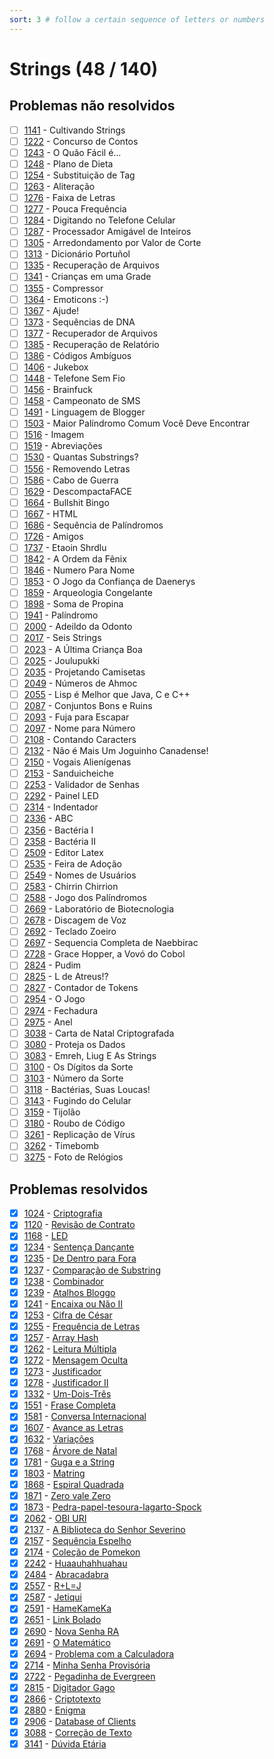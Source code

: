 ```yaml
---
sort: 3 # follow a certain sequence of letters or numbers
---
```


# Strings (48 / 140)

## Problemas não resolvidos
  - [ ]  [1141](https://www.urionlinejudge.com.br/judge/pt/problems/view/1141) - Cultivando Strings
  - [ ]  [1222](https://www.urionlinejudge.com.br/judge/pt/problems/view/1222) - Concurso de Contos
  - [ ]  [1243](https://www.urionlinejudge.com.br/judge/pt/problems/view/1243) - O Quão Fácil é...
  - [ ]  [1248](https://www.urionlinejudge.com.br/judge/pt/problems/view/1248) - Plano de Dieta
  - [ ]  [1254](https://www.urionlinejudge.com.br/judge/pt/problems/view/1254) - Substituição de Tag
  - [ ]  [1263](https://www.urionlinejudge.com.br/judge/pt/problems/view/1263) - Aliteração
  - [ ]  [1276](https://www.urionlinejudge.com.br/judge/pt/problems/view/1276) - Faixa de Letras
  - [ ]  [1277](https://www.urionlinejudge.com.br/judge/pt/problems/view/1277) - Pouca Frequência
  - [ ]  [1284](https://www.urionlinejudge.com.br/judge/pt/problems/view/1284) - Digitando no Telefone Celular
  - [ ]  [1287](https://www.urionlinejudge.com.br/judge/pt/problems/view/1287) - Processador Amigável de Inteiros
  - [ ]  [1305](https://www.urionlinejudge.com.br/judge/pt/problems/view/1305) - Arredondamento por Valor de Corte
  - [ ]  [1313](https://www.urionlinejudge.com.br/judge/pt/problems/view/1313) - Dicionário Portuñol
  - [ ]  [1335](https://www.urionlinejudge.com.br/judge/pt/problems/view/1335) - Recuperação de Arquivos
  - [ ]  [1341](https://www.urionlinejudge.com.br/judge/pt/problems/view/1341) - Crianças em uma Grade
  - [ ]  [1355](https://www.urionlinejudge.com.br/judge/pt/problems/view/1355) - Compressor
  - [ ]  [1364](https://www.urionlinejudge.com.br/judge/pt/problems/view/1364) - Emoticons :-)
  - [ ]  [1367](https://www.urionlinejudge.com.br/judge/pt/problems/view/1367) - Ajude!
  - [ ]  [1373](https://www.urionlinejudge.com.br/judge/pt/problems/view/1373) - Sequências de DNA
  - [ ]  [1377](https://www.urionlinejudge.com.br/judge/pt/problems/view/1377) - Recuperador de Arquivos
  - [ ]  [1385](https://www.urionlinejudge.com.br/judge/pt/problems/view/1385) - Recuperação de Relatório
  - [ ]  [1386](https://www.urionlinejudge.com.br/judge/pt/problems/view/1386) - Códigos Ambíguos
  - [ ]  [1406](https://www.urionlinejudge.com.br/judge/pt/problems/view/1406) - Jukebox
  - [ ]  [1448](https://www.urionlinejudge.com.br/judge/pt/problems/view/1448) - Telefone Sem Fio
  - [ ]  [1456](https://www.urionlinejudge.com.br/judge/pt/problems/view/1456) - Brainfuck
  - [ ]  [1458](https://www.urionlinejudge.com.br/judge/pt/problems/view/1458) - Campeonato de SMS
  - [ ]  [1491](https://www.urionlinejudge.com.br/judge/pt/problems/view/1491) - Linguagem de Blogger
  - [ ]  [1503](https://www.urionlinejudge.com.br/judge/pt/problems/view/1503) - Maior Palíndromo Comum Você Deve Encontrar
  - [ ]  [1516](https://www.urionlinejudge.com.br/judge/pt/problems/view/1516) - Imagem
  - [ ]  [1519](https://www.urionlinejudge.com.br/judge/pt/problems/view/1519) - Abreviações
  - [ ]  [1530](https://www.urionlinejudge.com.br/judge/pt/problems/view/1530) - Quantas Substrings?
  - [ ]  [1556](https://www.urionlinejudge.com.br/judge/pt/problems/view/1556) - Removendo Letras
  - [ ]  [1586](https://www.urionlinejudge.com.br/judge/pt/problems/view/1586) - Cabo de Guerra
  - [ ]  [1629](https://www.urionlinejudge.com.br/judge/pt/problems/view/1629) - DescompactaFACE
  - [ ]  [1664](https://www.urionlinejudge.com.br/judge/pt/problems/view/1664) - Bullshit Bingo
  - [ ]  [1667](https://www.urionlinejudge.com.br/judge/pt/problems/view/1667) - HTML
  - [ ]  [1686](https://www.urionlinejudge.com.br/judge/pt/problems/view/1686) - Sequência de Palíndromos
  - [ ]  [1726](https://www.urionlinejudge.com.br/judge/pt/problems/view/1726) - Amigos
  - [ ]  [1737](https://www.urionlinejudge.com.br/judge/pt/problems/view/1737) - Etaoin Shrdlu
  - [ ]  [1842](https://www.urionlinejudge.com.br/judge/pt/problems/view/1842) - A Ordem da Fênix
  - [ ]  [1846](https://www.urionlinejudge.com.br/judge/pt/problems/view/1846) - Numero Para Nome
  - [ ]  [1853](https://www.urionlinejudge.com.br/judge/pt/problems/view/1853) - O Jogo da Confiança de Daenerys
  - [ ]  [1859](https://www.urionlinejudge.com.br/judge/pt/problems/view/1859) - Arqueologia Congelante
  - [ ]  [1898](https://www.urionlinejudge.com.br/judge/pt/problems/view/1898) - Soma de Propina
  - [ ]  [1941](https://www.urionlinejudge.com.br/judge/pt/problems/view/1941) - Palíndromo
  - [ ]  [2000](https://www.urionlinejudge.com.br/judge/pt/problems/view/2000) - Adeildo da Odonto
  - [ ]  [2017](https://www.urionlinejudge.com.br/judge/pt/problems/view/2017) - Seis Strings
  - [ ]  [2023](https://www.urionlinejudge.com.br/judge/pt/problems/view/2023) - A Última Criança Boa
  - [ ]  [2025](https://www.urionlinejudge.com.br/judge/pt/problems/view/2025) - Joulupukki
  - [ ]  [2035](https://www.urionlinejudge.com.br/judge/pt/problems/view/2035) - Projetando Camisetas
  - [ ]  [2049](https://www.urionlinejudge.com.br/judge/pt/problems/view/2049) - Números de Ahmoc
  - [ ]  [2055](https://www.urionlinejudge.com.br/judge/pt/problems/view/2055) - Lisp é Melhor que Java, C e C++
  - [ ]  [2087](https://www.urionlinejudge.com.br/judge/pt/problems/view/2087) - Conjuntos Bons e Ruins
  - [ ]  [2093](https://www.urionlinejudge.com.br/judge/pt/problems/view/2093) - Fuja para Escapar
  - [ ]  [2097](https://www.urionlinejudge.com.br/judge/pt/problems/view/2097) - Nome para Número
  - [ ]  [2108](https://www.urionlinejudge.com.br/judge/pt/problems/view/2108) - Contando Caracters
  - [ ]  [2132](https://www.urionlinejudge.com.br/judge/pt/problems/view/2132) - Não é Mais Um Joguinho Canadense!
  - [ ]  [2150](https://www.urionlinejudge.com.br/judge/pt/problems/view/2150) - Vogais Alienígenas
  - [ ]  [2153](https://www.urionlinejudge.com.br/judge/pt/problems/view/2153) - Sanduicheiche
  - [ ]  [2253](https://www.urionlinejudge.com.br/judge/pt/problems/view/2253) - Validador de Senhas
  - [ ]  [2292](https://www.urionlinejudge.com.br/judge/pt/problems/view/2292) - Painel LED
  - [ ]  [2314](https://www.urionlinejudge.com.br/judge/pt/problems/view/2314) - Indentador
  - [ ]  [2336](https://www.urionlinejudge.com.br/judge/pt/problems/view/2336) - ABC
  - [ ]  [2356](https://www.urionlinejudge.com.br/judge/pt/problems/view/2356) - Bactéria I
  - [ ]  [2358](https://www.urionlinejudge.com.br/judge/pt/problems/view/2358) - Bactéria II
  - [ ]  [2509](https://www.urionlinejudge.com.br/judge/pt/problems/view/2509) - Editor Latex
  - [ ]  [2535](https://www.urionlinejudge.com.br/judge/pt/problems/view/2535) - Feira de Adoção
  - [ ]  [2549](https://www.urionlinejudge.com.br/judge/pt/problems/view/2549) - Nomes de Usuários
  - [ ]  [2583](https://www.urionlinejudge.com.br/judge/pt/problems/view/2583) - Chirrin Chirrion
  - [ ]  [2588](https://www.urionlinejudge.com.br/judge/pt/problems/view/2588) - Jogo dos Palíndromos
  - [ ]  [2669](https://www.urionlinejudge.com.br/judge/pt/problems/view/2669) - Laboratório de Biotecnologia
  - [ ]  [2678](https://www.urionlinejudge.com.br/judge/pt/problems/view/2678) - Discagem de Voz
  - [ ]  [2692](https://www.urionlinejudge.com.br/judge/pt/problems/view/2692) - Teclado Zoeiro
  - [ ]  [2697](https://www.urionlinejudge.com.br/judge/pt/problems/view/2697) - Sequencia Completa de Naebbirac
  - [ ]  [2728](https://www.urionlinejudge.com.br/judge/pt/problems/view/2728) - Grace Hopper, a Vovó do Cobol
  - [ ]  [2824](https://www.urionlinejudge.com.br/judge/pt/problems/view/2824) - Pudim
  - [ ]  [2825](https://www.urionlinejudge.com.br/judge/pt/problems/view/2825) - L de Atreus!?
  - [ ]  [2827](https://www.urionlinejudge.com.br/judge/pt/problems/view/2827) - Contador de Tokens
  - [ ]  [2954](https://www.urionlinejudge.com.br/judge/pt/problems/view/2954) - O Jogo
  - [ ]  [2974](https://www.urionlinejudge.com.br/judge/pt/problems/view/2974) - Fechadura
  - [ ]  [2975](https://www.urionlinejudge.com.br/judge/pt/problems/view/2975) - Anel
  - [ ]  [3038](https://www.urionlinejudge.com.br/judge/pt/problems/view/3038) - Carta de Natal Criptografada
  - [ ]  [3080](https://www.urionlinejudge.com.br/judge/pt/problems/view/3080) - Proteja os Dados
  - [ ]  [3083](https://www.urionlinejudge.com.br/judge/pt/problems/view/3083) - Emreh, Liug E As Strings
  - [ ]  [3100](https://www.urionlinejudge.com.br/judge/pt/problems/view/3100) - Os Dígitos da Sorte
  - [ ]  [3103](https://www.urionlinejudge.com.br/judge/pt/problems/view/3103) - Número da Sorte
  - [ ]  [3118](https://www.urionlinejudge.com.br/judge/pt/problems/view/3118) - Bactérias, Suas Loucas!
  - [ ]  [3143](https://www.urionlinejudge.com.br/judge/pt/problems/view/3143) - Fugindo do Celular
  - [ ]  [3159](https://www.urionlinejudge.com.br/judge/pt/problems/view/3159) - Tijolão
  - [ ]  [3180](https://www.urionlinejudge.com.br/judge/pt/problems/view/3180) - Roubo de Código
  - [ ]  [3261](https://www.urionlinejudge.com.br/judge/pt/problems/view/3261) - Replicação de Vírus
  - [ ]  [3262](https://www.urionlinejudge.com.br/judge/pt/problems/view/3262) - Timebomb
  - [ ]  [3275](https://www.urionlinejudge.com.br/judge/pt/problems/view/3275) - Foto de Relógios
## Problemas resolvidos
  - [x]  [1024](https://www.urionlinejudge.com.br/judge/pt/problems/view/1024) - [Criptografia](https://github.com/potigol/uoj-potigol/blob/master/src/1000/1024.poti)
  - [x]  [1120](https://www.urionlinejudge.com.br/judge/pt/problems/view/1120) - [Revisão de Contrato](https://github.com/potigol/uoj-potigol/blob/master/src/1100/1120.poti)
  - [x]  [1168](https://www.urionlinejudge.com.br/judge/pt/problems/view/1168) - [LED](https://github.com/potigol/uoj-potigol/blob/master/src/1100/1168.poti)
  - [x]  [1234](https://www.urionlinejudge.com.br/judge/pt/problems/view/1234) - [Sentença Dançante](https://github.com/potigol/uoj-potigol/blob/master/src/1200/1234.poti)
  - [x]  [1235](https://www.urionlinejudge.com.br/judge/pt/problems/view/1235) - [De Dentro para Fora](https://github.com/potigol/uoj-potigol/blob/master/src/1200/1235.poti)
  - [x]  [1237](https://www.urionlinejudge.com.br/judge/pt/problems/view/1237) - [Comparação de Substring](https://github.com/potigol/uoj-potigol/blob/master/src/1200/1237.poti)
  - [x]  [1238](https://www.urionlinejudge.com.br/judge/pt/problems/view/1238) - [Combinador](https://github.com/potigol/uoj-potigol/blob/master/src/1200/1238.poti)
  - [x]  [1239](https://www.urionlinejudge.com.br/judge/pt/problems/view/1239) - [Atalhos Bloggo](https://github.com/potigol/uoj-potigol/blob/master/src/1200/1239.poti)
  - [x]  [1241](https://www.urionlinejudge.com.br/judge/pt/problems/view/1241) - [Encaixa ou Não II](https://github.com/potigol/uoj-potigol/blob/master/src/1200/1241.poti)
  - [x]  [1253](https://www.urionlinejudge.com.br/judge/pt/problems/view/1253) - [Cifra de César](https://github.com/potigol/uoj-potigol/blob/master/src/1200/1253.poti)
  - [x]  [1255](https://www.urionlinejudge.com.br/judge/pt/problems/view/1255) - [Frequência de Letras](https://github.com/potigol/uoj-potigol/blob/master/src/1200/1255.poti)
  - [x]  [1257](https://www.urionlinejudge.com.br/judge/pt/problems/view/1257) - [Array Hash](https://github.com/potigol/uoj-potigol/blob/master/src/1200/1257.poti)
  - [x]  [1262](https://www.urionlinejudge.com.br/judge/pt/problems/view/1262) - [Leitura Múltipla](https://github.com/potigol/uoj-potigol/blob/master/src/1200/1262.poti)
  - [x]  [1272](https://www.urionlinejudge.com.br/judge/pt/problems/view/1272) - [Mensagem Oculta](https://github.com/potigol/uoj-potigol/blob/master/src/1200/1272.poti)
  - [x]  [1273](https://www.urionlinejudge.com.br/judge/pt/problems/view/1273) - [Justificador](https://github.com/potigol/uoj-potigol/blob/master/src/1200/1273.poti)
  - [x]  [1278](https://www.urionlinejudge.com.br/judge/pt/problems/view/1278) - [Justificador II](https://github.com/potigol/uoj-potigol/blob/master/src/1200/1278.poti)
  - [x]  [1332](https://www.urionlinejudge.com.br/judge/pt/problems/view/1332) - [Um-Dois-Três](https://github.com/potigol/uoj-potigol/blob/master/src/1300/1332.poti)
  - [x]  [1551](https://www.urionlinejudge.com.br/judge/pt/problems/view/1551) - [Frase Completa](https://github.com/potigol/uoj-potigol/blob/master/src/1500/1551.poti)
  - [x]  [1581](https://www.urionlinejudge.com.br/judge/pt/problems/view/1581) - [Conversa Internacional](https://github.com/potigol/uoj-potigol/blob/master/src/1500/1581.poti)
  - [x]  [1607](https://www.urionlinejudge.com.br/judge/pt/problems/view/1607) - [Avance as Letras](https://github.com/potigol/uoj-potigol/blob/master/src/1600/1607.poti)
  - [x]  [1632](https://www.urionlinejudge.com.br/judge/pt/problems/view/1632) - [Variações](https://github.com/potigol/uoj-potigol/blob/master/src/1600/1632.poti)
  - [x]  [1768](https://www.urionlinejudge.com.br/judge/pt/problems/view/1768) - [Árvore de Natal](https://github.com/potigol/uoj-potigol/blob/master/src/1700/1768.poti)
  - [x]  [1781](https://www.urionlinejudge.com.br/judge/pt/problems/view/1781) - [Guga e a String](https://github.com/potigol/uoj-potigol/blob/master/src/1700/1781.poti)
  - [x]  [1803](https://www.urionlinejudge.com.br/judge/pt/problems/view/1803) - [Matring](https://github.com/potigol/uoj-potigol/blob/master/src/1800/1803.poti)
  - [x]  [1868](https://www.urionlinejudge.com.br/judge/pt/problems/view/1868) - [Espiral Quadrada](https://github.com/potigol/uoj-potigol/blob/master/src/1800/1868.poti)
  - [x]  [1871](https://www.urionlinejudge.com.br/judge/pt/problems/view/1871) - [Zero vale Zero](https://github.com/potigol/uoj-potigol/blob/master/src/1800/1871.poti)
  - [x]  [1873](https://www.urionlinejudge.com.br/judge/pt/problems/view/1873) - [Pedra-papel-tesoura-lagarto-Spock](https://github.com/potigol/uoj-potigol/blob/master/src/1800/1873.poti)
  - [x]  [2062](https://www.urionlinejudge.com.br/judge/pt/problems/view/2062) - [OBI URI](https://github.com/potigol/uoj-potigol/blob/master/src/2000/2062.poti)
  - [x]  [2137](https://www.urionlinejudge.com.br/judge/pt/problems/view/2137) - [A Biblioteca do Senhor Severino](https://github.com/potigol/uoj-potigol/blob/master/src/2100/2137.poti)
  - [x]  [2157](https://www.urionlinejudge.com.br/judge/pt/problems/view/2157) - [Sequência Espelho](https://github.com/potigol/uoj-potigol/blob/master/src/2100/2157.poti)
  - [x]  [2174](https://www.urionlinejudge.com.br/judge/pt/problems/view/2174) - [Coleção de Pomekon](https://github.com/potigol/uoj-potigol/blob/master/src/2100/2174.poti)
  - [x]  [2242](https://www.urionlinejudge.com.br/judge/pt/problems/view/2242) - [Huaauhahhuahau](https://github.com/potigol/uoj-potigol/blob/master/src/2200/2242.poti)
  - [x]  [2484](https://www.urionlinejudge.com.br/judge/pt/problems/view/2484) - [Abracadabra](https://github.com/potigol/uoj-potigol/blob/master/src/2400/2484.poti)
  - [x]  [2557](https://www.urionlinejudge.com.br/judge/pt/problems/view/2557) - [R+L=J](https://github.com/potigol/uoj-potigol/blob/master/src/2500/2557.poti)
  - [x]  [2587](https://www.urionlinejudge.com.br/judge/pt/problems/view/2587) - [Jetiqui](https://github.com/potigol/uoj-potigol/blob/master/src/2500/2587.poti)
  - [x]  [2591](https://www.urionlinejudge.com.br/judge/pt/problems/view/2591) - [HameKameKa](https://github.com/potigol/uoj-potigol/blob/master/src/2500/2591.poti)
  - [x]  [2651](https://www.urionlinejudge.com.br/judge/pt/problems/view/2651) - [Link Bolado](https://github.com/potigol/uoj-potigol/blob/master/src/2600/2651.poti)
  - [x]  [2690](https://www.urionlinejudge.com.br/judge/pt/problems/view/2690) - [Nova Senha RA](https://github.com/potigol/uoj-potigol/blob/master/src/2600/2690.poti)
  - [x]  [2691](https://www.urionlinejudge.com.br/judge/pt/problems/view/2691) - [O Matemático](https://github.com/potigol/uoj-potigol/blob/master/src/2600/2691.poti)
  - [x]  [2694](https://www.urionlinejudge.com.br/judge/pt/problems/view/2694) - [Problema com a Calculadora](https://github.com/potigol/uoj-potigol/blob/master/src/2600/2694.poti)
  - [x]  [2714](https://www.urionlinejudge.com.br/judge/pt/problems/view/2714) - [Minha Senha Provisória](https://github.com/potigol/uoj-potigol/blob/master/src/2700/2714.poti)
  - [x]  [2722](https://www.urionlinejudge.com.br/judge/pt/problems/view/2722) - [Pegadinha de Evergreen](https://github.com/potigol/uoj-potigol/blob/master/src/2700/2722.poti)
  - [x]  [2815](https://www.urionlinejudge.com.br/judge/pt/problems/view/2815) - [Digitador Gago](https://github.com/potigol/uoj-potigol/blob/master/src/2800/2815.poti)
  - [x]  [2866](https://www.urionlinejudge.com.br/judge/pt/problems/view/2866) - [Criptotexto](https://github.com/potigol/uoj-potigol/blob/master/src/2800/2866.poti)
  - [x]  [2880](https://www.urionlinejudge.com.br/judge/pt/problems/view/2880) - [Enigma](https://github.com/potigol/uoj-potigol/blob/master/src/2800/2880.poti)
  - [x]  [2906](https://www.urionlinejudge.com.br/judge/pt/problems/view/2906) - [Database of Clients](https://github.com/potigol/uoj-potigol/blob/master/src/2900/2906.poti)
  - [x]  [3088](https://www.urionlinejudge.com.br/judge/pt/problems/view/3088) - [Correção de Texto](https://github.com/potigol/uoj-potigol/blob/master/src/3000/3088.poti)
  - [x]  [3141](https://www.urionlinejudge.com.br/judge/pt/problems/view/3141) - [Dúvida Etária](https://github.com/potigol/uoj-potigol/blob/master/src/3100/3141.poti)
